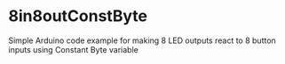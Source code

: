 # 8in8outConstByte
Simple Arduino code example for making 8 LED outputs react to 
8 button inputs using Constant Byte variable
